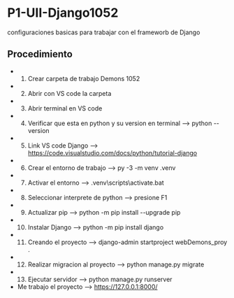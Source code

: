 # P1-UII-Django1052
configuraciones basicas para trabajar con el frameworb de Django
## Procedimiento
- 1. Crear carpeta de trabajo            Demons 1052
- 2. Abrir con VS code la carpeta
- 3. Abrir terminal en VS code
- 4. Verificar que esta en python y su version en terminal --> python -- version
- 5. Link VS code Django --> https://code.visualstudio.com/docs/python/tutorial-django
- 6. Crear el entorno de trabajo --> py -3 -m venv .venv
- 7. Activar  el entorno --> .venv\scripts\activate.bat
- 8. Seleccionar interprete de python --> presione F1
- 9. Actualizar pip --> python -m pip install --upgrade pip
- 10. Instalar Django --> python -m pip install django
- 11. Creando el proyecto --> django-admin startproject webDemons_proy .
- 12. Realizar migracion al proyecto --> python manage.py migrate
- 13. Ejecutar servidor --> python manage.py runserver
- Me trabajo el proyecto --> https://127.0.0.1:8000/
